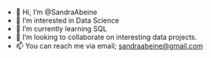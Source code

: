 - 👋 Hi, I’m @SandraAbeine
- 👀 I’m interested in Data Science 
- 🌱 I’m currently learning SQL
- 💞️ I’m looking to collaborate on interesting data projects.
- 📫 You can reach me via email; sandraabeine@gmail.com 


<!---
 ✨  ✨ 
--->

